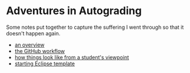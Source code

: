 # Adventures in Autograding

Some notes put together to capture the suffering I went through so that it doesn't happen again.

- [an overview](overview.md)
- [the GitHub workflow](talking-about-workflow.md)
- [how things look like from a student's viewpoint](sample-student-run.md)
- [starting Eclipse template](https://github.com/jpratt-mru/starting-autograded-template.git)

